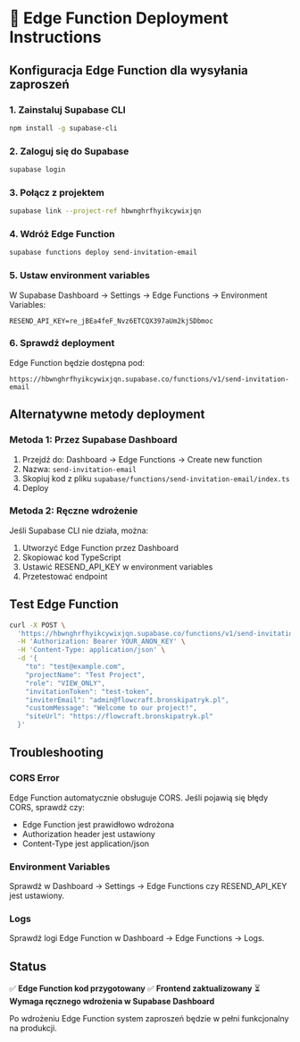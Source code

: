 # 📧 Edge Function Deployment Instructions

## Konfiguracja Edge Function dla wysyłania zaproszeń

### 1. Zainstaluj Supabase CLI

```bash
npm install -g supabase-cli
```

### 2. Zaloguj się do Supabase

```bash
supabase login
```

### 3. Połącz z projektem

```bash
supabase link --project-ref hbwnghrfhyikcywixjqn
```

### 4. Wdróż Edge Function

```bash
supabase functions deploy send-invitation-email
```

### 5. Ustaw environment variables

W Supabase Dashboard → Settings → Edge Functions → Environment Variables:

```
RESEND_API_KEY=re_jBEa4feF_Nvz6ETCQX397aUm2kjSDbmoc
```

### 6. Sprawdź deployment

Edge Function będzie dostępna pod:
```
https://hbwnghrfhyikcywixjqn.supabase.co/functions/v1/send-invitation-email
```

## Alternatywne metody deployment

### Metoda 1: Przez Supabase Dashboard

1. Przejdź do: Dashboard → Edge Functions → Create new function
2. Nazwa: `send-invitation-email`
3. Skopiuj kod z pliku `supabase/functions/send-invitation-email/index.ts`
4. Deploy

### Metoda 2: Ręczne wdrożenie

Jeśli Supabase CLI nie działa, można:

1. Utworzyć Edge Function przez Dashboard
2. Skopiować kod TypeScript
3. Ustawić RESEND_API_KEY w environment variables
4. Przetestować endpoint

## Test Edge Function

```bash
curl -X POST \
  'https://hbwnghrfhyikcywixjqn.supabase.co/functions/v1/send-invitation-email' \
  -H 'Authorization: Bearer YOUR_ANON_KEY' \
  -H 'Content-Type: application/json' \
  -d '{
    "to": "test@example.com",
    "projectName": "Test Project",
    "role": "VIEW_ONLY",
    "invitationToken": "test-token",
    "inviterEmail": "admin@flowcraft.bronskipatryk.pl",
    "customMessage": "Welcome to our project!",
    "siteUrl": "https://flowcraft.bronskipatryk.pl"
  }'
```

## Troubleshooting

### CORS Error
Edge Function automatycznie obsługuje CORS. Jeśli pojawią się błędy CORS, sprawdź czy:
- Edge Function jest prawidłowo wdrożona
- Authorization header jest ustawiony
- Content-Type jest application/json

### Environment Variables
Sprawdź w Dashboard → Settings → Edge Functions czy RESEND_API_KEY jest ustawiony.

### Logs
Sprawdź logi Edge Function w Dashboard → Edge Functions → Logs.

## Status

✅ **Edge Function kod przygotowany**
✅ **Frontend zaktualizowany**
⏳ **Wymaga ręcznego wdrożenia w Supabase Dashboard**

Po wdrożeniu Edge Function system zaproszeń będzie w pełni funkcjonalny na produkcji.